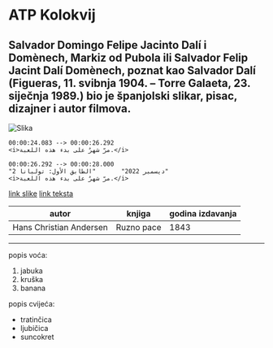 # ATP Kolokvij

## Salvador Domingo Felipe Jacinto Dalí i Domènech, Markiz od Pubola ili Salvador Felip Jacint Dalí Domènech, poznat kao Salvador Dalí (Figueras, 11. svibnja 1904. – Torre Galaeta, 23. siječnja 1989.) bio je španjolski slikar, pisac, dizajner i autor filmova.
![Slika](https://images.pexels.com/photos/30355497/pexels-photo-30355497/free-photo-of-life-buoy-on-boat-in-nice-harbor-france.jpeg?auto=compress&cs=tinysrgb&w=1260&h=750&dpr=1)

```
00:00:24.083 --> 00:00:26.292
<i>مرّ شهرٌ على بدء هذه اللعبة.</i>

00:00:26.292 --> 00:00:28.000
"2 ديسمبر 2022"       "الطابق الأول: تولبانا"
<i>مرّ شهرٌ على بدء هذه اللعبة.</i>
```
[link slike](https://www.pexels.com/photo/life-buoy-on-boat-in-nice-harbor-france-30355497/)
[link teksta](https://hr.wikipedia.org/wiki/Glavna_stranica)

|autor| knjiga| godina izdavanja|
------|--------|----------------|
|Hans Christian Andersen| Ruzno pace| 1843|
-------------------------------------------

popis voća:
1. jabuka
2. kruška
3. banana 

popis cvijeća:
- tratinčica
- ljubičica
- suncokret
